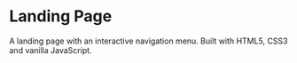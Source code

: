 # Landing Page

A landing page with an interactive navigation menu. Built with HTML5, CSS3 and vanilla JavaScript.